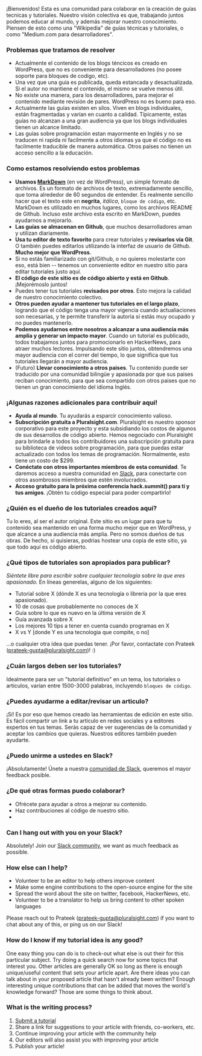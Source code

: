 ¡Bienvenidos! Esta es una comunidad para colaborar en la creación de guías tecnicas y tutoriales. Nuestro visión colectiva es que, trabajando juntos podemos educar al mundo, y además mejorar nuestro conocimiento. Piensen de esto como una "Wikipedia" de guías técnicas y tutoriales, o  como "Medium.com para desarrolladores".

### Problemas que tratamos de resolver

- Actualmente el contenido de los blogs téncicos es creado en WordPress, que no es conveniente para desarrolladores (no posee soporte para bloques de codigo, etc).
- Una vez que una guia es publicada, queda estancada y desactualizada. Si el autor no mantiene el contenido, el mismo se vuelve menos útil.
- No existe una manera, para los desarrolladores, para mejorar el contenido mediante revisión de pares. WordPress no es bueno para eso.
- Actualmente las guías existen en silos. Viven en blogs individuales, están fragmentadas y varían en cuanto a calidad. Típicamente, estas guías no alcanzan a una gran audiencia ya que los blogs individuales tienen un alcance limitado.
- Las guías sobre programación estan mayormente en Inglés y no se traducen ni rapida ni facilmente a otros idiomas ya que el código no es facilmente traducible de manera automática. Otros países no tienen un acceso sencillo a la educación.

### Como estamos resolviendo estos problemas

- **Usamos [MarkDown](http://daringfireball.net/projects/markdown/basics)** (en vez de WordPress), un simple formato de archivos. Es un formato de archivos de texto, extremadamente sencillo, que toma alrededor de 60 segundos de entender. Es realmente sencillo hacer que el texto este en **negrita**, _itálica_, `bloque de código`, etc. MarkDown es utilizado en muchos lugares, como los archivos README de Github. Incluso este archivo esta escrito en MarkDown, puedes ayudarnos a mejorarlo.
- **Las guías se almacenan en Github**, que muchos desarrolladores aman y utilizan diariamente.
- **Usa tu editor de texto favorito** para crear tutoriales y **revisarlos via Git**. O también puedes editarlos utilizando la interfaz de usuario de Github. **Mucho mejor que WordPress**.
- Si no estás familiarizado con git/Github, o no quieres molestarte con eso, está bien -- tenemos un conveniente editor en nuestro sitio para editar tutoriales justo aquí.
- **El código de este sitio es de código abierto y está en Github**. ¡Mejorémoslo juntos!
- Puedes tener tus tutoriales **revisados por otros**. Esto mejora la calidad de nuestro conocimiento colectivo.
- **Otros pueden ayudar a mantener tus tutoriales en el largo plazo**, logrando que el código tenga una mayor vigencia cuando actualiaciones son necesarias, y te permite transferir la autoria si estás muy ocupado y no puedes mantenerlo.
- **Podemos ayudarnos entre nosotros a alcanzar a una audiencia más amplia y generar un impacto mayor**. Cuando un tutorial es publicado, todos trabajamos juntos para promocionarlo en HackerNews, para atraer muchos lectores. Impulsando este sitio juntos, obtendremos una mayor audiencia con el correr del tiempo, lo que significa que tus tutoriales llegarán a mayor audiencia.
- (Futuro) **Llevar conocimiento a otros paises**. Tu contenido puede ser traducido por una comunidad  bilingüe y apasionada por que sus paises reciban conocimiento, para que sea compartido con otros paises que no tienen un gran conocimiento del idioma Inglés.

### ¡Algunas razones adicionales para contribuir aquí!

* **Ayuda al mundo**. Tu ayudarás a esparcir conocimiento valioso.
* **Subscripción gratuita a Pluralsight.com**. Pluralsight es nuestro sponsor corporativo para este proyecto y esta subsidiando los costos de algunos de sus desarrollos de código abierto. Hemos negociado con Pluralsight para brindarle a todos los contribuidores una subscripción gratuita para su biblioteca de videos sobre programación, para que puedas estar actualizado con todos los temas de programación. Normalmente, esto tiene un costo de $299.
* **Conéctate con otros importantes miembros de esta comunidad**. Te daremos acceso a nuestra comunidad en [Slack](https://hackguides.typeform.com/to/ZroxPD), para conectarte con otros asombrosos miembros que estén involucrados.
* **Acceso gratuito para la próxima conferencia hack.summit() para ti y tus amigos**. ¡Obtén tu código especial para poder compartirlo!

### ¿Quién es el dueño de los tutoriales creados aquí?
Tu lo eres, al ser el autor original. Este sitio es un lugar para que tu contenido sea mantenido en una forma mucho mejor que en WordPress, y que alcance a una audiencia más amplia. Pero no somos dueños de tus obras. De hecho, si quisieras, podrias hostear una copia de este sitio, ya que todo aquí es código abierto.

### ¿Qué tipos de tutoriales son apropiados para publicar?
*Siéntete libre para escribir sobre cualquier tecnología sobre la que eres apasionado.*  En líneas generelas, alguno de los siguientes:

* Tutorial sobre X (dónde X es una tecnología o libreria por la que eres apasionado).
* 10 de cosas que probablemente no conoces de X
* Guía sobre lo que es nuevo en la última versión de X
* Guía avanzada sobre X
* Los mejores 10 tips a tener en cuenta cuando programas en X
* X vs Y [donde Y es una tecnologia que compite, o no]

...o cualquier otra idea que puedas tener. ¡Por favor, contactate con Prateek (prateek-gupta@pluralsight.com)! :)

### ¿Cuán largos deben ser los tutoriales?
Idealmente para ser un "tutorial definitivo" en un tema, los tutoriales o articulos, varían entre 1500-3000 palabras, incluyendo `bloques de código`.

### ¿Puedes ayudarme a editar/revisar un articulo?
¡Sí! Es por eso que hemos creado las herramientas de edición en este sitio. Es fácil compartir un link a tu artículo en redes sociales y a editores expertos en tus temas. Serás capaz de ver sugerencias de la comunidad y aceptar los cambios que quieras. Nuestros editores también pueden ayudarte.

### ¿Puedo unirme a ustedes en Slack?
¡Absolutamente! Únete a nuestra [comunidad de Slack](https://hackguides.typeform.com/to/ZroxPD), queremos el mayor feedback posible.

### ¿De qué otras formas puedo colaborar?

* Ofrécete para ayudar a otros a mejorar su contenido.
* Haz contribuciones al código de nuestro sitio.
* 
### Can I hang out with you on your Slack?

Absolutely! Join our [Slack community](https://hackguides.typeform.com/to/ZroxPD), we want as much feedback as possible.

### How else can I help?

* Volunteer to be an editor to help others improve content
* Make some engine contributions to the open-source engine for the site
* Spread the word about the site on twitter, facebook, HackerNews, etc.
* Volunteer to be a translator to help us bring content to other spoken languages

Please reach out to Prateek (prateek-gupta@pluralsight.com) if you want to chat about any of this, or ping us on our Slack!

### How do I know if my tutorial idea is any good?
One easy thing you can do is to check-out what else is out their for this particular subject. Try doing a quick search now for some topics that interest you. Other articles are generally OK so long as there is enough unique/useful content that sets your article apart. Are there ideas you can talk about in your proposed article that hasn't already been written? Enough interesting unique contributions that can be added that moves the world's knowledge forward? Those are some things to think about.

### What is the writing process?
1. [Submit a tutorial](/write/)
2. Share a link for suggestions to your article with friends, co-workers, etc.
3. Continue improving your article with the community help
4. Our editors will also assist you with improving your article
5. Publish your article!
